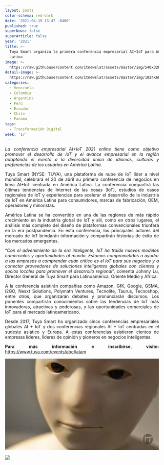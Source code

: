 ```yaml
---
layout: posts
color-schema: red-dark
date: '2021-04-19 13:47 -0400'
published: true
superNews: false
superArticle: false
year: '2021'
title: >-
  Tuya Smart organiza la primera conferencia empresarial AI+IoT para América
  Latina
image: >-
  https://raw.githubusercontent.com/itnewslat/assets/master/img/540x320/IA-Rostros-p.jpg
detail-image: >-
  https://raw.githubusercontent.com/itnewslat/assets/master/img/1024x680/IA-Rostros-g.jpg
categories:
  - Venezuela
  - Colombia
  - Argentina
  - Perú
  - Ecuador
  - Chile
  - Panama
tags:
  - Transformación Digital
week: '17'
---
```


<p style="text-align: justify;"><em>La conferencia empresarial AI+IoT 2021 online tiene como objetivo promover el desarrollo de IoT y el avance empresarial en la región adaptando el evento a la diversidad única de idiomas, culturas y preferencias de los usuarios en América Latina.</em></p>
<p style="text-align: justify;">Tuya Smart (NYSE: TUYA), una plataforma de nube de IoT líder a nivel mundial, celebrará el 20 de abril su primera conferencia de negocios en línea AI+IoT centrada en América Latina. La conferencia compartirá las últimas tendencias de Internet de las cosas (IoT), estudios de casos regionales de IoT y experiencias para acelerar el desarrollo de la industria de IoT en América Latina para consumidores, marcas de fabricación, OEM, operadores y minoristas.</p>
<p style="text-align: justify;">América Latina se ha convertido en una de las regiones de más rápido crecimiento en la industria global de IoT y allí, como en otros lugares, el análisis más completo del diseño de plataformas convencionales triunfará en la era postpandemia. En esta conferencia, los principales actores del mercado de IoT brindarán información y compartirán historias de éxito de los mercados emergentes.</p>
<p style="text-align: justify;">“<em>Con el advenimiento de la era inteligente, IoT ha traído nuevos modelos comerciales y oportunidades al mundo. Estamos comprometidos a ayudar a las empresas a comprender cuán crítico es el IoT para sus negocios y a conectar proveedores de soluciones inteligentes globales con clientes y socios locales para promover el desarrollo regional</em>”, comenta Johnny Lu, Director General de Tuya Smart para Latinoamérica, Oriente Medio y África.</p>
<p style="text-align: justify;">A la conferencia asistirán compañías como Amazon, GfK, Google, GSMA, i2GO, Nexxt Solutions, Polymath Ventures, Tecnolite, Taurus, Tecnoshop, entre otros, que organizarán debates y pronunciarán discursos. Los ponentes compartirán conocimientos sobre las tendencias de IoT más innovadoras, atractivas y poderosas, y las oportunidades comerciales de IoT para el mercado latinoamericano.</p>
<p style="text-align: justify;">Desde 2017, Tuya Smart ha organizado cinco conferencias empresariales globales AI + IoT y dos conferencias regionales AI + IoT centradas en el sudeste asiático y Europa. A estas conferencias asistieron cientos de empresas líderes, líderes de opinión y pioneros en negocios inteligentes.</p>
<p style="text-align: justify;"><strong>Para más información e inscribirse, visite: </strong><a href="https://www.tuya.com/events/abc/latam">https://www.tuya.com/events/abc/latam</a></p>

![](https://raw.githubusercontent.com/itnewslat/assets/master/img/540x320/IA-Rostros-p.jpg)

<img src="https://tracker.metricool.com/c3po.jpg?hash=56f88a41e39ab42c063cc51676587a04"/>

